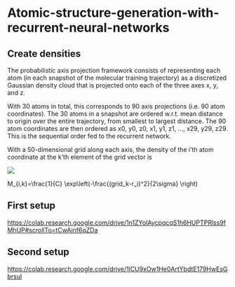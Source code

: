 # Atomic-structure-generation-with-recurrent-neural-networks

## Create densities
The probabilistic axis projection framework consists of representing each atom (in each snapshot
of the molecular training trajectory) as a discretized Gaussian density cloud that is projected onto
each of the three axes x, y, and z.

With 30 atoms in total, this corresponds to 90 axis projections (i.e. 90 atom coordinates).
The 30 atoms in a snapshot are ordered w.r.t. mean distance to origin over the entire trajectory, from smallest to largest distance. The 90 atom coordinates are then ordered as
x0, y0, z0, x1, y1, z1, ..., x29, y29, z29. This is the sequential order fed to the recurrent network.

With a 50-dimensional grid along each axis, the density of the i’th atom coordinate at the k’th
element of the grid vector is

<img src="https://render.githubusercontent.com/render/math?math= M_{i,k} =x+1">

 M_{i,k}=\frac{1}{C} \exp\left(-\frac{(grid_k-r_i)^2}{2\sigma} \right)

## First setup
https://colab.research.google.com/drive/1n1ZYoIAycpqcqS1h6HUPTPRlss9fMhUP#scrollTo=tCwAinf6qZDa

## Second setup
https://colab.research.google.com/drive/1lCU9xOw1He0ArtYbdtE179HwEsGbrsul
